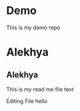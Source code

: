# Demo



This is my demo repo
# Alekhya
## Alekhya


This is my read me file text


Editing File
 hello